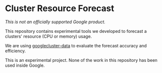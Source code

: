 # Cluster Resource Forecast

*This is not an officially supported Google product.*

This repository contains experimental tools we developed to forecast a clusters'
resource (CPU or memory) usage.

We are using [googlecluster-data](https://github.com/google/cluster-data) to
evaluate the forecast accuracy and efficiency.

This is an experimental project. None of the work in this repository has been
used inside Google.
